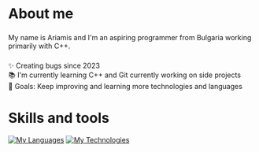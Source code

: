 <h1 align="left">About me</h1>

###

<p align="left">My name is Ariamis and I'm an aspiring programmer from Bulgaria working primarily with C++.</p>

###

<p align="left">✨ Creating bugs since 2023<br>📚 I'm currently learning C++ and  Git currently working on side projects<br>🎯 Goals: Keep improving and learning more technologies and languages</p>

###

<h1 align="left">Skills and tools</h1>

[![My Languages](https://skillicons.dev/icons?i=cpp,c)](https://skillicons.dev)
[![My Technologies](https://skillicons.dev/icons?i=git,github,neovim,visualstudio,vscode,linux,kali,ubuntu,windows)](https://skillicons.dev)

###
